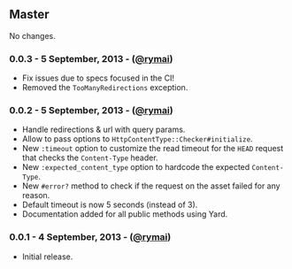 ## Master

No changes.

### 0.0.3 - 5 September, 2013 - ([@rymai][])

- Fix issues due to specs focused in the CI!
- Removed the `TooManyRedirections` exception.

### 0.0.2 - 5 September, 2013 - ([@rymai][])

- Handle redirections & url with query params.
- Allow to pass options to `HttpContentType::Checker#initialize`.
- New `:timeout` option to customize the read timeout for the `HEAD` request that checks the `Content-Type` header.
- New `:expected_content_type` option to hardcode the expected `Content-Type`.
- New `#error?` method to check if the request on the asset failed for any reason.
- Default timeout is now 5 seconds (instead of 3).
- Documentation added for all public methods using Yard.

### 0.0.1 - 4 September, 2013 - ([@rymai][])

- Initial release.

<!--- The following link definition list is generated by PimpMyChangelog --->
[@rymai]: https://github.com/rymai
